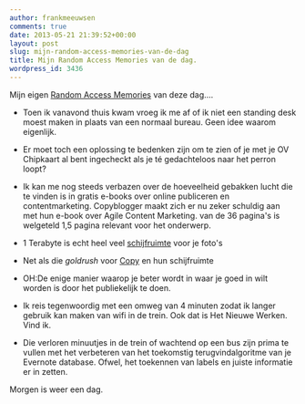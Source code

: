 ```yaml
---
author: frankmeeuwsen
comments: true
date: 2013-05-21 21:39:52+00:00
layout: post
slug: mijn-random-access-memories-van-de-dag
title: Mijn Random Access Memories van de dag.
wordpress_id: 3436
---
```


Mijn eigen [Random Access Memories](http://www.randomaccessmemories.com) van deze dag….







  * Toen ik vanavond thuis kwam vroeg ik me af of ik niet een standing desk moest maken in plaats van een normaal bureau. Geen idee waarom eigenlijk.


  * Er moet toch een oplossing te bedenken zijn om te zien of je met je OV Chipkaart al bent ingecheckt als je té gedachteloos naar het perron loopt?


  * Ik kan me nog steeds verbazen over de hoeveelheid gebakken lucht die te vinden is in gratis e-books over online publiceren en contentmarketing. Copyblogger maakt zich er nu zeker schuldig aan met hun e-book over Agile Content Marketing. van de 36 pagina's is welgeteld 1,5 pagina relevant voor het onderwerp.


  * 1 Terabyte is echt heel veel [schijfruimte](http://webwereld.nl/cloud/77811-yahoo-geeft-gebruikers-fotodienst-flickr-1-terabyte-gratis) voor je foto's


  * Net als die _goldrush_ voor [Copy](https://www.copy.com/home/) en hun schijfruimte


  * OH:De enige manier waarop je beter wordt in waar je goed in wilt worden is door het publiekelijk te doen.


  * Ik reis tegenwoordig met een omweg van 4 minuten zodat ik langer gebruik kan maken van wifi in de trein. Ook dat is Het Nieuwe Werken. Vind ik.


  * Die verloren minuutjes in de trein of wachtend op een bus zijn prima te vullen met het verbeteren van het toekomstig terugvindalgoritme van je Evernote database. Ofwel, het toekennen van labels en juiste informatie er in zetten.





Morgen is weer een dag.
